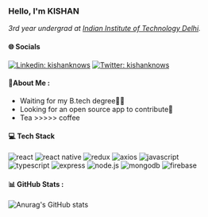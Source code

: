   ### Hello, I'm KISHAN
<img align='right' width="200">
<p><em>3rd year undergrad at <a href="https://home.iitd.ac.in/">Indian Institute of Technology Delhi</a>.
</em></p>

#### 🌐 Socials
<!-- [![GitHub honghahnh](https://img.shields.io/github/followers/honghanhh?label=follow&style=social)](https://github.com/honghanhh) -->
[![Linkedin: kishanknows](https://img.shields.io/badge/-kishanknows-blue?style=plastic&logo=Linkedin&logoColor=white&link=https://www.linkedin.com/in/kishanknows/)](https://www.linkedin.com/in/kishanknows/)
[![Twitter: kishanknows](https://img.shields.io/badge/-kishanknows-blue?style=plastic&logo=Twitter&logoColor=white&link=https://twitter.com/kishanknows)](https://twitter.com/kishanknows)


 #### 💫About Me :
-  Waiting for my B.tech degree👨‍🎓
-  Looking for an open source app to contribute👀
-  Tea >>>>> coffee

#### 💻 Tech Stack
![react](https://img.shields.io/badge/-React-darkblue?style=flat-square&logo=React)
![react native](https://img.shields.io/badge/-React%20Native-blue?style=flat-square&logo=React)
![redux](https://img.shields.io/badge/-Redux-teal?style=flat-square&logo=Redux)
![axios](https://img.shields.io/badge/-Axios-orange?style=flat-square&logo=Axios)
![javascript](https://img.shields.io/badge/-Javascript-white?style=flat-square&logo=Javascript)<br>
![typescript](https://img.shields.io/badge/-Typescript-white?style=flat-square&logo=Typescript)
![express](https://img.shields.io/badge/-Express-darkgreen?style=flat-square&logo=Express)
![node.js](https://img.shields.io/badge/-Node.js-darkblue?style=flat-square&logo=Node.js)
![mongodb](https://img.shields.io/badge/-MongoDB-brown?style=flat-square&logo=MongoDB)
![firebase](https://img.shields.io/badge/-Firebase-grey?style=flat-square&logo=Firebase)

#### 📊 GitHub Stats :
![Anurag's GitHub stats](https://github-readme-stats.vercel.app/api?username=kishanknows&count_private=true&show_icons=true&theme=merko)
